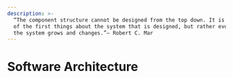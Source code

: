 ```yaml
---
description: >-
  “The component structure cannot be designed from the top down. It is not one
  of the first things about the system that is designed, but rather evolves as
  the system grows and changes.”― Robert C. Mar
---
```


# Software Architecture

